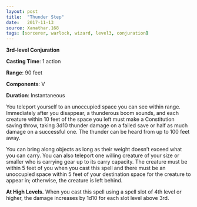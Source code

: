 ```yaml
---
layout: post
title:  "Thunder Step"
date:   2017-11-13
source: Xanathar.168
tags: [sorcerer, warlock, wizard, level3, conjuration]
---
```


**3rd-level Conjuration**

**Casting Time**: 1 action

**Range**: 90 feet

**Components**: V

**Duration**: Instantaneous

You teleport yourself to an unoccupied space you can see within range. Immediately after you disappear, a thunderous boom sounds, and each creature within 10 feet of the space you left must make a Constitution saving throw, taking 3d10 thunder damage on a failed save or half as much damage on a successful one. The thunder can be heard from up to 100 feet away. 

You can bring along objects as long as their weight doesn’t exceed what you can carry. You can also teleport one willing creature of your size or smaller who is carrying gear up to its carry capacity. The creature must be within 5 feet of you when you cast this spell and there must be an unoccupied space within 5 feet of your destination space for the creature to appear in; otherwise, the creature is left behind.

**At High Levels.** When you cast this spell using a spell slot of 4th level or higher, the damage increases by 1d10 for each slot level above 3rd. 
